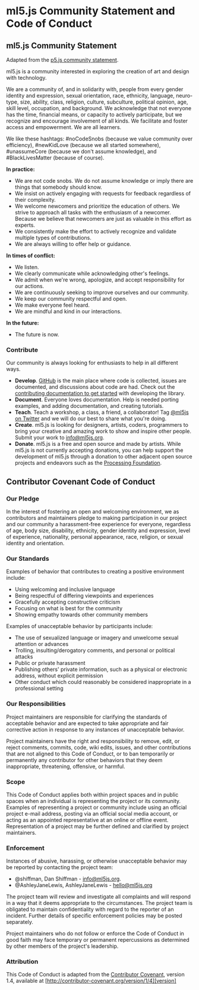 # ml5.js Community Statement and Code of Conduct

## ml5.js Community Statement

Adapted from the [p5.js community statement](http://p5js.org/community/).

ml5.js is a community interested in exploring the creation of art and design with technology.

We are a community of, and in solidarity with, people from every gender identity and expression, sexual orientation, race, ethnicity, language, neuro-type, size, ability, class, religion, culture, subculture, political opinion, age, skill level, occupation, and background. We acknowledge that not everyone has the time, financial means, or capacity to actively participate, but we recognize and encourage involvement of all kinds. We facilitate and foster access and empowerment. We are all learners.

We like these hashtags: #noCodeSnobs (because we value community over efficiency), #newKidLove (because we all started somewhere), #unassumeCore (because we don't assume knowledge), and #BlackLivesMatter (because of course).


**In practice:**


-  We are not code snobs. We do not assume knowledge or imply there are things that somebody should know.
-  We insist on actively engaging with requests for feedback regardless of their complexity.
-  We welcome newcomers and prioritize the education of others. We strive to approach all tasks with the enthusiasm of a newcomer. Because we believe that newcomers are just as valuable in this effort as experts.
-  We consistently make the effort to actively recognize and validate multiple types of contributions.
-  We are always willing to offer help or guidance.


**In times of conflict:**

-  We listen.
-  We clearly communicate while acknowledging other's feelings.
-  We admit when we're wrong, apologize, and accept responsibility for our actions.
-  We are continuously seeking to improve ourselves and our community.
-  We keep our community respectful and open.
-  We make everyone feel heard.
-  We are mindful and kind in our interactions.


**In the future:**

-  The future is now.


### Contribute

Our community is always looking for enthusiasts to help in all different ways.

-  **Develop**. [GitHub](https://github.com/ml5js/ml5-library) is the main place where code is collected, issues are documented, and discussions about code are had. Check out the [contributing documentation to get started](https://github.com/ml5js/ml5-library/blob/main/CONTRIBUTING.md) with developing the library.
-  **Document**. Everyone loves documentation. Help is needed porting examples, and adding documentation, and creating tutorials.
-  **Teach**. Teach a workshop, a class, a friend, a collaborator! Tag [@ml5js on Twitter](https://twitter.com/ml5js?lang=en) and we will do our best to share what you're doing.
-  **Create**. ml5.js is looking for designers, artists, coders, programmers to bring your creative and amazing work to show and inspire other people. Submit your work to info@ml5js.org.
-  **Donate**. ml5.js is a free and open source and made by artists. While ml5.js is not currently accepting donations, you can help support the development of ml5.js through a donation to other adjacent open source projects and endeavors such as the [Processing Foundation](https://processingfoundation.org/support).


## Contributor Covenant Code of Conduct

### Our Pledge

In the interest of fostering an open and welcoming environment, we as contributors and maintainers pledge to making participation in our project and our community a harassment-free experience for everyone, regardless of age, body size, disability, ethnicity, gender identity and expression, level of experience, nationality, personal appearance, race, religion, or sexual identity and orientation.

### Our Standards

Examples of behavior that contributes to creating a positive environment include:

* Using welcoming and inclusive language
* Being respectful of differing viewpoints and experiences
* Gracefully accepting constructive criticism
* Focusing on what is best for the community
* Showing empathy towards other community members

Examples of unacceptable behavior by participants include:

* The use of sexualized language or imagery and unwelcome sexual attention or advances
* Trolling, insulting/derogatory comments, and personal or political attacks
* Public or private harassment
* Publishing others' private information, such as a physical or electronic address, without explicit permission
* Other conduct which could reasonably be considered inappropriate in a professional setting

### Our Responsibilities

Project maintainers are responsible for clarifying the standards of acceptable behavior and are expected to take appropriate and fair corrective action in response to any instances of unacceptable behavior.

Project maintainers have the right and responsibility to remove, edit, or reject comments, commits, code, wiki edits, issues, and other contributions that are not aligned to this Code of Conduct, or to ban temporarily or permanently any contributor for other behaviors that they deem inappropriate, threatening, offensive, or harmful.

### Scope

This Code of Conduct applies both within project spaces and in public spaces when an individual is representing the project or its community. Examples of representing a project or community include using an official project e-mail address, posting via an official social media account, or acting as an appointed representative at an online or offline event. Representation of a project may be further defined and clarified by project maintainers.

### Enforcement

Instances of abusive, harassing, or otherwise unacceptable behavior may be reported by contacting the project team:

* @shiffman, Dan Shiffman - info@ml5js.org.
* @AshleyJaneLewis, AshleyJaneLewis - hello@ml5js.org


The project team will review and investigate all complaints and will respond in a way that it deems appropriate to the circumstances. The project team is obligated to maintain confidentiality with regard to the reporter of an incident. Further details of specific enforcement policies may be posted separately.

Project maintainers who do not follow or enforce the Code of Conduct in good faith may face temporary or permanent repercussions as determined by other members of the project's leadership.

### Attribution

This Code of Conduct is adapted from the [Contributor Covenant][homepage], version 1.4, available at [http://contributor-covenant.org/version/1/4][version]

[homepage]: http://contributor-covenant.org
[version]: http://contributor-covenant.org/version/1/4/

